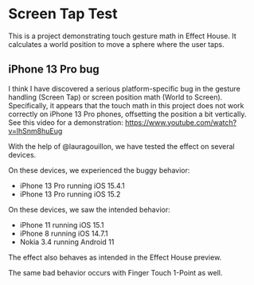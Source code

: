 # Screen Tap Test

This is a project demonstrating touch gesture math in Effect House. It calculates a world position to move a sphere where the user taps.

## iPhone 13 Pro bug

I think I have discovered a serious platform-specific bug in the gesture handling (Screen Tap) or screen position math (World to Screen). Specifically, it appears that the touch math in this project does not work correctly on iPhone 13 Pro phones, offsetting the position a bit vertically. See this video for a demonstration: https://www.youtube.com/watch?v=lhSnm8huEug

With the help of @lauragouillon, we have tested the effect on several devices.

On these devices, we experienced the buggy behavior:

- iPhone 13 Pro running iOS 15.4.1
- iPhone 13 Pro running iOS 15.2

On these devices, we saw the intended behavior:

- iPhone 11 running iOS 15.1
- iPhone 8 running iOS 14.7.1
- Nokia 3.4 running Android 11

The effect also behaves as intended in the Effect House preview.

The same bad behavior occurs with Finger Touch 1-Point as well.
